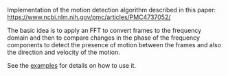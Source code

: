Implementation of the motion detection algorithm described in this paper: https://www.ncbi.nlm.nih.gov/pmc/articles/PMC4737052/

The basic idea is to apply an FFT to convert frames to the frequency domain and then to compare changes in the phase of the frequency components to detect the presence of motion between the frames and also the direction and velocity of the motion.

See the [examples](https://github.com/andth80/motiondetect/blob/master/docs/example.ipynb) for details on how to use it.
